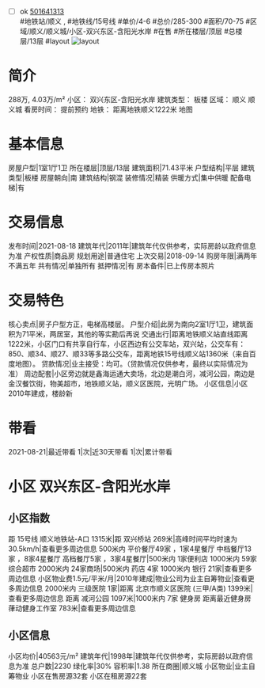 - [ ] ok [501641313](https://bj.5i5j.com/ershoufang/501641313.html)  
 #地铁站/顺义 ,  #地铁线/15号线
#单价/4-6 #总价/285-300 #面积/70-75   #区域/顺义/顺义城/小区-双兴东区-含阳光水岸 #在售 #所在楼层/顶层 #总楼层/13层 #layout 
![layout](http://image2a.5i5j.com/bdir/layout/65564aac6aa84c4c836b1ef9016542cd.jpg_P5.jpg) 
# 简介 
 288万,  4.03万/m² 
小区： 双兴东区-含阳光水岸
建筑类型： 板楼
区域： 顺义 顺义城
看房时间： 提前预约
地铁： 距离地铁顺义1222米 地图
# 基本信息 
 房屋户型|1室1厅1卫
所在楼层|顶层/13层
建筑面积|71.43平米
户型结构|平层
建筑类型|板楼
房屋朝向|南
建筑结构|钢混
装修情况|精装
供暖方式|集中供暖
配备电梯|有
# 交易信息 
 发布时间|2021-08-18
建筑年代|2011年|建筑年代仅供参考，实际房龄以政府信息为准
产权性质|商品房
规划用途|普通住宅
上次交易|2018-09-14
购房年限|满两年不满五年
共有情况|单独所有
抵押情况|有
房本备件|已上传房本照片
# 交易特色 
 核心卖点|房子户型方正，电梯高楼层。
户型介绍|此房为南向2室1厅1卫，建筑面积为71平米，两居室，其他的等实勘后再说
交通出行|距离地铁顺义站直线距离1222米，小区门口有共享自行车，小区西边有公交车站，双兴站，公交车有：850、顺34、顺27、顺33等多路公交车，距离地铁15号线顺义站1360米（来自百度地图）。
贷款情况|业主接受：均可。（贷款情况仅供参考，最终以实际情况为准）
周边配套|小区旁边就是鑫海运通大卖场，北边是潮白河，减河公园，南边是金汉餐饮街，物美超市，地铁顺义站，顺义区医院，光明广场。
小区信息|小区2010年建成，楼龄新
# 带看 
 2021-08-21|最近带看	 1|次|近30天带看	 1|次|累计带看
# 小区 双兴东区-含阳光水岸
## 小区指数 
 距 15号线 顺义地铁站-A口 1315米|距 双兴桥站 269米|高峰时间平均时速为30.5km/h|查看更多周边信息
500米内 平价餐厅49家 ，1家4星餐厅
中档餐厅13家 ，8家4星餐厅
高档餐厅5家 ，3家4星餐厅|500米内 1家便利店
1000米内 59家综合超市
2000米内 24家商场|500米内 药店 4家
1000米内 银行 21家|查看更多周边信息
小区物业费1.5元/平米/月|2010年建成|物业公司为业主自筹物业|查看更多周边信息
2000米内 三级医院 1家|距离 北京市顺义区医院 (三甲/A类) 1399米|查看更多周边信息
距离 减河公园 1097米|1000米内 7家 健身房
距离最近健身房葎动健身工作室 783米|查看更多周边信息
## 小区信息 
 小区均价|40563元/m²
建筑年代|1998年|建筑年代仅供参考，实际房龄以政府信息为准
总户数|2230
绿化率|30%
容积率|1.38
所在商圈|顺义城
小区物业|业主自筹物业
小区在售房源32套
小区在租房源22套
